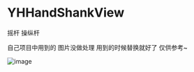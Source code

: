 # YHHandShankView
摇杆  操纵杆

自己项目中用到的
图片没做处理  用到的时候替换就好了
仅供参考~

 ![image](https://github.com/YHHandShankView/handShank.png)

